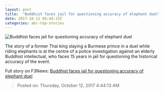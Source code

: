 ```yaml
---
layout: post
title:  "Buddhist faces jail for questioning accuracy of elephant duel"
date: 2017-10-12 04:44:13Z
categories: abc-top-stories
---
```


![Buddhist faces jail for questioning accuracy of elephant duel](http://www.abc.net.au/news/image/9040558-1x1-700x700.jpg)

The story of a former Thai king slaying a Burmese prince in a duel while riding elephants is at the centre of a police investigation against an elderly Buddhist intellectual, who faces 15 years in jail for questioning the historical accuracy of the event.


Full story on F3News: [Buddhist faces jail for questioning accuracy of elephant duel](http://www.f3nws.com/n/KUVyY)

> Posted on: Thursday, October 12, 2017 4:44:13 AM
